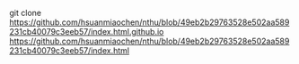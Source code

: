  git clone https://github.com/hsuanmiaochen/nthu/blob/49eb2b29763528e502aa589231cb40079c3eeb57/index.html.github.io
https://github.com/hsuanmiaochen/nthu/blob/49eb2b29763528e502aa589231cb40079c3eeb57/index.html
